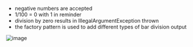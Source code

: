 + negative numbers are accepted
+ 1/100 = 0 with 1 in reminder
+ division by zero results in IllegalArgumentException thrown
+ the factory pattern is used to add different types of bar division output

![image](https://user-images.githubusercontent.com/45006912/109706433-fe3c8280-7ba9-11eb-91e3-affdf8ff126d.png)


